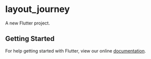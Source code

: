 # layout_journey

A new Flutter project.

## Getting Started

For help getting started with Flutter, view our online
[documentation](https://flutter.io/).
